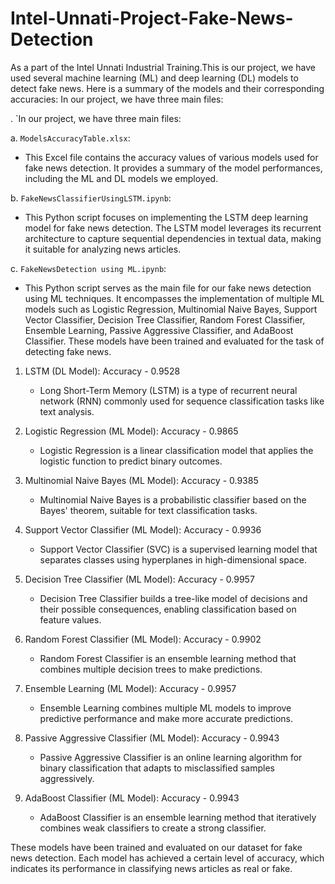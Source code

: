 # Intel-Unnati-Project-Fake-News-Detection
As a part of the Intel Unnati Industrial Training.This is our project, we have used several machine learning (ML) and deep learning (DL) models to detect fake news. Here is a summary of the models and their corresponding accuracies:
In our project, we have three main files:

. `In our project, we have three main files:

a. `ModelsAccuracyTable.xlsx`:
   - This Excel file contains the accuracy values of various models used for fake news detection. It provides a summary of the model performances, including the ML and DL models we employed.

b. `FakeNewsClassifierUsingLSTM.ipynb`:
   - This Python script focuses on implementing the LSTM deep learning model for fake news detection. The LSTM model leverages its recurrent architecture to capture sequential dependencies in textual data, making it suitable for analyzing news articles.

c. `FakeNewsDetection using ML.ipynb`:
   - This Python script serves as the main file for our fake news detection using ML techniques. It encompasses the implementation of multiple ML models such as Logistic Regression, Multinomial Naive Bayes, Support Vector Classifier, Decision Tree Classifier, Random Forest Classifier, Ensemble Learning, Passive Aggressive Classifier, and AdaBoost Classifier. These models have been trained and evaluated for the task of detecting fake news.
     
1. LSTM (DL Model): Accuracy - 0.9528
   - Long Short-Term Memory (LSTM) is a type of recurrent neural network (RNN) commonly used for sequence classification tasks like text analysis.

2. Logistic Regression (ML Model): Accuracy - 0.9865
   - Logistic Regression is a linear classification model that applies the logistic function to predict binary outcomes.

3. Multinomial Naive Bayes (ML Model): Accuracy - 0.9385
   - Multinomial Naive Bayes is a probabilistic classifier based on the Bayes' theorem, suitable for text classification tasks.

4. Support Vector Classifier (ML Model): Accuracy - 0.9936
   - Support Vector Classifier (SVC) is a supervised learning model that separates classes using hyperplanes in high-dimensional space.

5. Decision Tree Classifier (ML Model): Accuracy - 0.9957
   - Decision Tree Classifier builds a tree-like model of decisions and their possible consequences, enabling classification based on feature values.

6. Random Forest Classifier (ML Model): Accuracy - 0.9902
   - Random Forest Classifier is an ensemble learning method that combines multiple decision trees to make predictions.

7. Ensemble Learning (ML Model): Accuracy - 0.9957
   - Ensemble Learning combines multiple ML models to improve predictive performance and make more accurate predictions.

8. Passive Aggressive Classifier (ML Model): Accuracy - 0.9943
   - Passive Aggressive Classifier is an online learning algorithm for binary classification that adapts to misclassified samples aggressively.

9. AdaBoost Classifier (ML Model): Accuracy - 0.9943
   - AdaBoost Classifier is an ensemble learning method that iteratively combines weak classifiers to create a strong classifier.

These models have been trained and evaluated on our dataset for fake news detection. Each model has achieved a certain level of accuracy, which indicates its performance in classifying news articles as real or fake.
